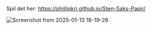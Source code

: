 Spil det her: https://phillipkri.github.io/Sten-Saks-Papir/

![Screenshot from 2025-01-13 18-19-26](https://github.com/user-attachments/assets/7783f661-62ff-4940-bbbd-40334b19bcdc)
